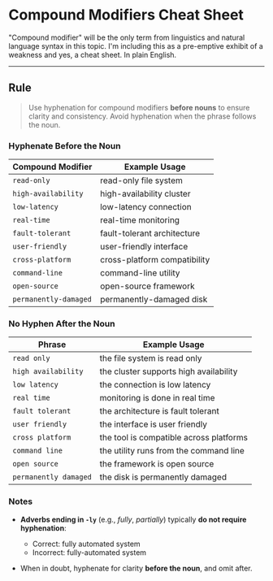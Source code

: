 # Compound Modifiers Cheat Sheet

"Compound modifier" will be the only term from linguistics and natural language syntax in this topic. I'm including this as a pre-emptive exhibit of a weakness and yes, a cheat sheet. In plain English. 

---
## Rule  
>Use hyphenation for compound modifiers **before nouns** to ensure clarity and consistency. Avoid hyphenation when the phrase follows the noun.

### Hyphenate Before the Noun
| Compound Modifier        | Example Usage                         |
|--------------------------|----------------------------------------|
| `read-only`              | read-only file system                 |
| `high-availability`      | high-availability cluster             |
| `low-latency`            | low-latency connection                |
| `real-time`              | real-time monitoring                  |
| `fault-tolerant`         | fault-tolerant architecture           |
| `user-friendly`          | user-friendly interface               |
| `cross-platform`         | cross-platform compatibility          |
| `command-line`           | command-line utility                  |
| `open-source`            | open-source framework                 |
| `permanently-damaged`    | permanently-damaged disk              |

### No Hyphen After the Noun
| Phrase                   | Example Usage                         |
|--------------------------|----------------------------------------|
| `read only`              | the file system is read only          |
| `high availability`      | the cluster supports high availability |
| `low latency`            | the connection is low latency         |
| `real time`              | monitoring is done in real time       |
| `fault tolerant`         | the architecture is fault tolerant    |
| `user friendly`          | the interface is user friendly        |
| `cross platform`         | the tool is compatible across platforms |
| `command line`           | the utility runs from the command line |
| `open source`            | the framework is open source          |
| `permanently damaged`    | the disk is permanently damaged       |

### Notes
- **Adverbs ending in `-ly`** (e.g., *fully*, *partially*) typically **do not require hyphenation**:  
  - Correct: fully automated system  
  - Incorrect: fully-automated system

- When in doubt, hyphenate for clarity **before the noun**, and omit after.
